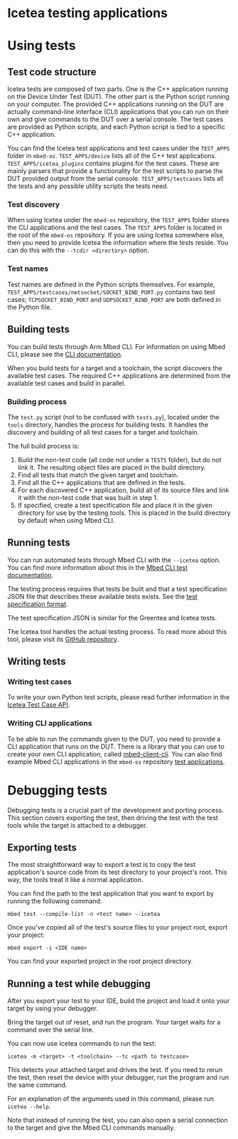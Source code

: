 # Icetea testing applications

# Using tests

## Test code structure

Icetea tests are composed of two parts. One is the C++ application running on the Device Under Test (DUT). The other part is the Python script running on your computer. The provided C++ applications running on the DUT are actually command-line interface (CLI) applications that you can run on their own and give commands to the DUT over a serial console. The test cases are provided as Python scripts, and each Python script is tied to a specific C++ application.

You can find the Icetea test applications and test cases under the `TEST_APPS` folder in `mbed-os`. `TEST_APPS/device` lists all of the C++ test applications. `TEST_APPS/icetea_plugins` contains plugins for the test cases. These are mainly parsers that provide a functionality for the test scripts to parse the DUT provided output from the serial console. `TEST_APPS/testcases` lists all the tests and any possible utility scripts the tests need.

### Test discovery

When using Icetea under the `mbed-os` repository, the `TEST_APPS` folder stores the CLI applications and the test cases. The `TEST_APPS` folder is located in the root of the `mbed-os` repository. If you are using Icetea somewhere else, then you need to provide Icetea the information where the tests reside. You can do this with the `--tcdir <directory>` option.

### Test names

Test names are defined in the Python scripts themselves. For example, `TEST_APPS/testcases/netsocket/SOCKET_BIND_PORT.py` contains two test cases; `TCPSOCKET_BIND_PORT` and `UDPSOCKET_BIND_PORT` are both defined in the Python file.

## Building tests

You can build tests through Arm Mbed CLI. For information on using Mbed CLI, please see the [CLI documentation](../tools/developing-mbed-cli.html).

When you build tests for a target and a toolchain, the script discovers the available test cases. The required C++ applications are determined from the available test cases and build in parallel.

### Building process

The `test.py` script (not to be confused with `tests.py`), located under the `tools` directory, handles the process for building tests. It handles the discovery and building of all test cases for a target and toolchain.

The full build process is:

1. Build the non-test code (all code not under a `TESTS` folder), but do not link it. The resulting object files are placed in the build directory.
1. Find all tests that match the given target and toolchain.
1. Find all the C++ applications that are defined in the tests.
1. For each discovered C++ application, build all of its source files and link it with the non-test code that was built in step 1.
1. If specified, create a test specification file and place it in the given directory for use by the testing tools. This is placed in the build directory by default when using Mbed CLI.

## Running tests

You can run automated tests through Mbed CLI with the `--icetea` option. You can find more information about this in the [Mbed CLI test documentation](test-and-debug.html).

The testing process requires that tests be built and that a test specification JSON file that describes these available tests exists. See the [test specification format](https://github.com/ARMmbed/mbed-os-tools/tree/master/packages/mbed-greentea#test-specification-json-format).

The test specification JSON is similar for the Greentea and Icetea tests.

The Icetea tool handles the actual testing process. To read more about this tool, please visit its [GitHub repository](https://github.com/ARMmbed/icetea).

## Writing tests

### Writing test cases

To write your own Python test scripts, please read further information in the [Icetea Test Case API](https://github.com/ARMmbed/icetea/blob/master/doc/tc_api.md).

### Writing CLI applications

To be able to run the commands given to the DUT, you need to provide a CLI application that runs on the DUT. There is a library that you can use to create your own CLI application, called [mbed-client-cli](https://github.com/ARMmbed/mbed-client-cli). You can also find example Mbed CLI applications in the `mbed-os` repository [test applications](https://github.com/ARMmbed/mbed-os/tree/master/TEST_APPS/device).

# Debugging tests

Debugging tests is a crucial part of the development and porting process. This section covers exporting the test, then driving the test with the test tools while the target is attached to a debugger.

## Exporting tests

The most straightforward way to export a test is to copy the test application's source code from its test directory to your project's root. This way, the tools treat it like a normal application.

You can find the path to the test application that you want to export by running the following command:

```
mbed test --compile-list -n <test name> --icetea
```

Once you've copied all of the test's source files to your project root, export your project:

```
mbed export -i <IDE name>
```

You can find your exported project in the root project directory.

## Running a test while debugging

After you export your test to your IDE, build the project and load it onto your target by using your debugger.

Bring the target out of reset, and run the program. Your target waits for a command over the serial line.

You can now use Icetea commands to run the test:

```
icetea -m <target> -t <toolchain> --tc <path to testcase>
```

This detects your attached target and drives the test. If you need to rerun the test, then reset the device with your debugger, run the program and run the same command.

For an explanation of the arguments used in this command, please run `icetea --help`.

Note that instead of running the test, you can also open a serial connection to the target and give the Mbed CLI commands manually.
